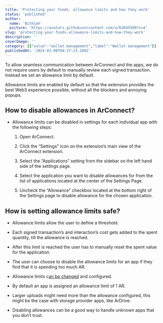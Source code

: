 ```yaml
---
title: 'Protecting your funds: allowance limits and how they work'
status: 'published'
author:
  name: 'Bithiah'
  picture: 'https://avatars.githubusercontent.com/u/63845509?v=4'
slug: 'protecting-your-funds-allowance-limits-and-how-they-work'
description: ''
coverImage: ''
category: [{"value":"wallet-management","label":"Wallet management"}]
publishedAt: '2024-03-08T04:37:23.280Z'
---
```


To allow seamless communication between ArConnect and the apps, we do not require users by default to manually review each signed transaction. Instead we set an allowance limit by default.

Allowance limits are enabled by default so that the extension provides the best Web3 experience possible, without all the blockers and annoying popups.

## How to disable allowances in ArConnect?

- Allowance limits can be disabled in settings for each individual app with the following steps:

    1. Open ArConnect.

    2. Click the “Settings” icon on the extension’s main view of the ArConnect extension.

    3. Select the “Applications” setting from the sidebar on the left hand side of the settings page.

    4. Select the application you want to disable allowances for from the list of applications located at the center of the Settings Page.

    5. Uncheck the “Allowance” checkbox located at the bottom right of the Settings page to disable allowance for the chosen application.

    <!-- -->

## How is setting allowance limits safe?

- Allowance limits allow the user to define a threshold.

- Each signed transaction’s and interaction’s cost gets added to the spent quantity, till the allowance is reached.

- After this limit is reached the user has to manually reset the spent value for the application.

- The user can choose to disable the allowance limits for an app if they find that it is spending too much AR.

- Allowance limits c[an be changed](http://configured.By) and configured.

- By default an app is assigned an allowance limit of 1 AR.

- Larger uploads might need more than the allowance configured, this might be the case with storage provider apps, like ArDrive.

- Disabling allowances can be a good way to handle unknown apps that you don’t trust.



